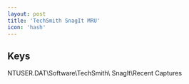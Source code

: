 ```yaml
---
layout: post
title: 'TechSmith SnagIt MRU'
icon: 'hash'
---
```


## Keys

NTUSER.DAT\Software\TechSmith\ SnagIt\Recent Captures

